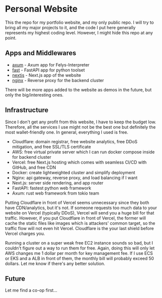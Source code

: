 # Personal Website

This the repo for my portfolio website, and my only public repo. I will try to bring all my major projects to it, and the code I put here generally represents my highest coding level. However, I might hide this repo at any point. 

## Apps and Middlewares

- [axum](/axum/) - Axum app for Felys-Interpreter
- [fast](/fast/) - FastAPI app for python toolset
- [nextjs](/nextjs/) - Next.js app of the website
- [nginx](/nginx/) - Reverse proxy for the backend cluster

There will be more apps added to the website as demos in the future, but only the big/interesting ones.

## Infrastructure

Since I don't get any profit from this website, I have to keep the budget low. Therefore, all the services I use might not be the best one but definitely the most wallet-friendly one. In general, everything I used is free.

- Cloudflare: domain registrar, free website analytics, free DDoS mitigation, and free SSL/TLS certificate
- AWS: free virtual private server which I can run docker compose inside for backend cluster
- Vercel: free Next.js hosting which comes with seamless CI/CD with GitHub, and free CDN 
- Docker: create lightweighted cluster and simplify deployment
- Nginx: api gateway, reverse proxy, and load balancing if I want
- Next.js: server side rendering, and app router
- FastAPI: fastest python web framework
- Axum: rust web framework from tokio team

Putting Cloudflare in front of Vercel seems unnecessary since they both have CDN/analytics, but it's not. If someone requests too much data to your website on Vercel (typically DDoS), Vercel will send you a huge bill for that traffic. However, if you put Cloudflare in front of Vercel, the former will cache the static files like images which is attackers' common target, so the traffic flow will not even hit Vercel. Cloudflare is the your last shield before Vercel charges you.

Running a cluster on a super weak free EC2 instance sounds so bad, but I couldn't figure out a way to run them for free. Again, doing this will only let AWS changes me 1 dollar per month for key management fee. If I use ECS or EKS and a ALB in front of them, the monthly bill will probably exceed 50 dollars. Let me know if there's any better solution.

## Future

Let me find a co-op first...
